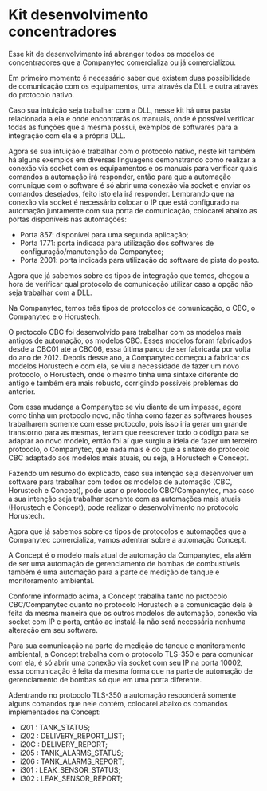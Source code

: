 <h1> Kit desenvolvimento concentradores</h1>
<p>Esse kit de desenvolvimento irá abranger todos os modelos de concentradores que a Companytec comercializa ou já comercializou.</p>
<p>Em primeiro momento é necessário saber que existem duas possibilidade de comunicação com os equipamentos, uma através da DLL e outra através do protocolo nativo.</p>
<p>Caso sua intuição seja trabalhar com a DLL, nesse kit há uma pasta relacionada a ela e onde encontrarás os manuais, onde é possível verificar todas as funções que a mesma possui, exemplos de softwares para a integração com ela e a própria DLL.</p>
<p>Agora se sua intuição é trabalhar com o protocolo nativo, neste kit também há alguns exemplos em diversas linguagens demonstrando como realizar a conexão via socket com os equipamentos e os manuais para verificar quais comandos a automação irá responder, então para que a automação comunique com o software é só abrir uma conexão via socket e enviar os comandos desejados, feito isto ela irá responder. Lembrando que na conexão via socket é necessário colocar o IP que está configurado na automação juntamente com sua porta de comunicação, colocarei abaixo as portas disponíveis nas automações:</p>

* Porta 857: disponível para uma segunda aplicação;
* Porta 1771: porta indicada para utilização dos softwares de configuração/manutenção da Companytec;
* Porta 2001: porta indicada para utilização do software de pista do posto.

<p>Agora que já sabemos sobre os tipos de integração que temos, chegou a hora de verificar qual protocolo de comunicação utilizar caso a opção não seja trabalhar com a DLL.</p>
<p>Na Companytec, temos três tipos de protocolos de comunicação, o CBC, o Companytec e o Horustech.</p>
<p>O protocolo CBC foi desenvolvido para trabalhar com os modelos mais antigos de automação, os modelos CBC. Esses modelos foram fabricados desde a CBC01 até a CBC06, essa última parou de ser fabricada por volta do ano de 2012. Depois desse ano, a Companytec começou a fabricar os modelos Horustech e com ela, se viu a necessidade de fazer um novo protocolo, o Horustech, onde o mesmo tinha uma sintaxe diferente do antigo e também era mais robusto, corrigindo possíveis problemas do anterior.</p>
<p>Com essa mudança a Companytec se viu diante de um impasse, agora como tinha um protocolo novo, não tinha como fazer as softwares houses trabalharem somente com esse protocolo, pois isso iria gerar um grande transtorno para as mesmas, teriam que reescrever todo o código para se adaptar ao novo modelo, então foi aí que surgiu a ideia de fazer um terceiro protocolo, o Companytec, que nada mais é do que a sintaxe do protocolo CBC adaptado aos modelos mais atuais, ou seja, a Horustech e Concept.</p>
<p>Fazendo um resumo do explicado, caso sua intenção seja desenvolver um software para trabalhar com todos os modelos de automação (CBC, Horustech e Concept), pode usar o protocolo CBC/Companytec, mas caso a sua intenção seja trabalhar somente com as automações mais atuais (Horustech e Concept), pode realizar o desenvolvimento no protocolo Horustech.</p>
<p>Agora que já sabemos sobre os tipos de protocolos e automações que a Companytec comercializa, vamos adentrar sobre a automação Concept.</p>
<p>A Concept é o modelo mais atual de automação da Companytec, ela além de ser uma automação de gerenciamento de bombas de combustíveis também é uma automação para a parte de medição de tanque e monitoramento ambiental.</p>
<p>Conforme informado acima, a Concept trabalha tanto no protocolo CBC/Companytec quanto no protocolo Horustech e a comunicação dela é feita da mesma maneira que os outros modelos de automação, conexão via socket com IP e porta, então ao instalá-la não será necessária nenhuma alteração em seu software.</p>
<p>Para sua comunicação na parte de medição de tanque e monitoramento ambiental, a Concept trabalha com o protocolo TLS-350 e para comunicar com ela, é só abrir uma conexão via socket com seu IP na porta 10002, essa comunicação é feita da mesma forma que na parte de automação de gerenciamento de bombas só que em uma porta diferente.</p>
<p>Adentrando no protocolo TLS-350 a automação responderá somente alguns comandos que nele contém, colocarei abaixo os comandos implementados na Concept: </p>

* i201 : TANK_STATUS;
* i202 : DELIVERY_REPORT_LIST;
* i20C : DELIVERY_REPORT;
* i205 : TANK_ALARMS_STATUS;
* i206 : TANK_ALARMS_REPORT;
* i301 : LEAK_SENSOR_STATUS;
* i302 : LEAK_SENSOR_REPORT;

